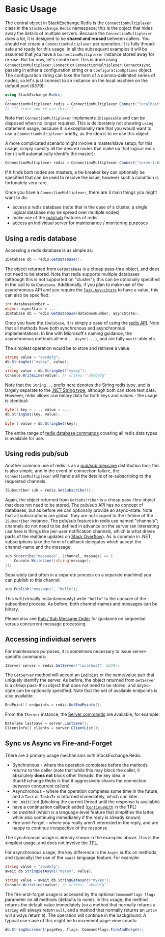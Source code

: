 ﻿Basic Usage
===

The central object in StackExchange.Redis is the `ConnectionMultiplexer` class in the `StackExchange.Redis` namespace; this is the object that hides away the details of multiple servers. Because the `ConnectionMultiplexer` does a lot, it is designed to be **shared and reused** between callers. You should not create a `ConnectionMultiplexer` per operation. It is fully thread-safe and ready for this usage. In all the subsequent examples it will be assumed that you have a `ConnectionMultiplexer` instance stored away for re-use. But for now, let's create one. This is done using `ConnectionMultiplexer.Connect` or `ConnectionMultiplexer.ConnectAsync`, passing in either a configuration string or a `ConfigurationOptions` object. The configuration string can take the form of a comma-delimited series of nodes, so let's just connect to an instance on the local machine on the default port (6379):

```C#
using StackExchange.Redis;
...
ConnectionMultiplexer redis = ConnectionMultiplexer.Connect("localhost");
// ^^^ store and re-use this!!!
```

Note that `ConnectionMultiplexer` implements `IDisposable` and can be disposed when no longer required. This is deliberately not showing `using` statement usage, because it is exceptionally rare that you would want to use a `ConnectionMultiplexer` briefly, as the idea is to re-use this object.

A more complicated scenario might involve a master/slave setup; for this usage, simply specify all the desired nodes that make up that logical redis tier (it will automatically identify the master):

```C#
ConnectionMultiplexer redis = ConnectionMultiplexer.Connect("server1:6379,server2:6379");
```

If it finds both nodes are masters, a tie-breaker key can optionally be specified that can be used to resolve the issue, however such a condition is fortunately very rare.

Once you have a `ConnectionMultiplexer`, there are 3 main things you might want to do:

- access a redis database (note that in the case of a cluster, a single logical database may be spread over multiple nodes)
- make use of the [pub/sub](http://redis.io/topics/pubsub) features of redis
- access an individual server for maintenance / monitoring purposes

Using a redis database
---

Accessing a redis database is as simple as:

```C#
IDatabase db = redis.GetDatabase();
```

The object returned from `GetDatabase` is a cheap pass-thru object, and does not need to be stored. Note that redis supports multiple databases (although this is not supported on "cluster"); this can be optionally specified in the call to `GetDatabase`. Additionally, if you plan to make use of the asynchronous API and you require the [`Task.AsyncState`][2] to have a value, this can also be specified:

```C#
int databaseNumber = ...
object asyncState = ...
IDatabase db = redis.GetDatabase(databaseNumber, asyncState);
```

Once you have the `IDatabase`, it is simply a case of using the [redis API](http://redis.io/commands). Note that all methods have both synchronous and asynchronous implementations. In line with Microsoft's naming guidance, the asynchronous methods all end `...Async(...)`, and are fully `await`-able etc.

The simplest operation would be to store and retrieve a value:

```C#
string value = "abcdefg";
db.StringSet("mykey", value);
...
string value = db.StringGet("mykey");
Console.WriteLine(value); // writes: "abcdefg"
```

Note that the `String...` prefix here denotes the [String redis type](http://redis.io/topics/data-types), and is largely separate to the [.NET String type][3], although both can store text data. However, redis allows raw binary data for both keys and values - the usage is identical:

```C#
byte[] key = ..., value = ...;
db.StringSet(key, value);
...
byte[] value = db.StringGet(key);
```

The entire range of [redis database commands](http://redis.io/commands) covering all redis data types is available for use.

Using redis pub/sub
----

Another common use of redis is as a [pub/sub message](http://redis.io/topics/pubsub) distribution tool; this is also simple, and in the event of connection failure, the `ConnectionMultiplexer` will handle all the details of re-subscribing to the requested channels.

```C#
ISubscriber sub = redis.GetSubscriber();
```

Again, the object returned from `GetSubscriber` is a cheap pass-thru object that does not need to be stored. The pub/sub API has no concept of databases, but as before we can optionally provide an async-state. Note that all subscriptions are global: they are not scoped to the lifetime of the `ISubscriber` instance. The pub/sub features in redis use named "channels"; channels do not need to be defined in advance on the server (an interesting use here is things like per-user notification channels, which is what drives parts of the realtime updates on [Stack Overflow](http://stackoverflow.com)). As is common in .NET, subscriptions take the form of callback delegates which accept the channel-name and the message:

```C#
sub.Subscribe("messages", (channel, message) => {
    Console.WriteLine((string)message);
});
```

Separately (and often in a separate process on a separate machine) you can publish to this channel:

```C#
sub.Publish("messages", "hello");
```

This will (virtually instantaneously) write `"hello"` to the console of the subscribed process. As before, both channel-names and messages can be binary.

Please also see [Pub / Sub Message Order](https://github.com/StackExchange/StackExchange.Redis/blob/master/Docs/PubSubOrder.md) for guidance on sequential versus concurrent message processing.

Accessing individual servers
---

For maintenance purposes, it is sometimes necessary to issue server-specific commands:

```C#
IServer server = redis.GetServer("localhost", 6379);
```

The `GetServer` method will accept an [`EndPoint`](http://msdn.microsoft.com/en-us/library/system.net.endpoint(v=vs.110).aspx) or the name/value pair that uniquely identify the server. As before, the object returned from `GetServer` is a cheap pass-thru object that does not need to be stored, and async-state can be optionally specified. Note that the set of available endpoints is also available:

```C#
EndPoint[] endpoints = redis.GetEndPoints();
```

From the `IServer` instance, the [Server commands](http://redis.io/commands#server) are available; for example:

```C#
DateTime lastSave = server.LastSave();
ClientInfo[] clients = server.ClientList();
```

Sync vs Async vs Fire-and-Forget
---

There are 3 primary usage mechanisms with StackExchange.Redis:

- Synchronous - where the operation completes before the methods returns to the caller (note that while this may block the caller, it absolutely **does not** block other threads: the key idea in StackExchange.Redis is that it aggressively shares the connection between concurrent callers)
- Asynchronous - where the operation completes some time in the future, and a `Task` or `Task<T>` is returned immediately, which can later:
 - be `.Wait()`ed (blocking the current thread until the response is available)
 - have a continuation callback added ([`ContinueWith`](http://msdn.microsoft.com/en-us/library/system.threading.tasks.task.continuewith(v=vs.110).aspx) in the TPL)
 - be *awaited* (which is a language-level feature that simplifies the latter, while also continuing immediately if the reply is already known)
- Fire-and-Forget - where you really aren't interested in the reply, and are happy to continue irrespective of the response

The synchronous usage is already shown in the examples above. This is the simplest usage, and does not involve the [TPL][1].

For asynchronous usage, the key difference is the `Async` suffix on methods, and (typically) the use of the `await` language feature. For example:

```C#
string value = "abcdefg";
await db.StringSetAsync("mykey", value);
...
string value = await db.StringGetAsync("mykey");
Console.WriteLine(value); // writes: "abcdefg"
```

The fire-and-forget usage is accessed by the optional `CommandFlags flags` parameter on all methods (defaults to none). In this usage, the method returns the default value immediately (so a method that normally returns a `String` will always return `null`, and a method that normally returns an `Int64` will always return `0`). The operation will continue in the background. A typical use-case of this might be to increment page-view counts:

```C#
db.StringIncrement(pageKey, flags: CommandFlags.FireAndForget);
```




  [1]: http://msdn.microsoft.com/en-us/library/dd460717%28v=vs.110%29.aspx
  [2]: http://msdn.microsoft.com/en-us/library/system.threading.tasks.task.asyncstate(v=vs.110).aspx
  [3]: http://msdn.microsoft.com/en-us/library/system.string(v=vs.110).aspx
